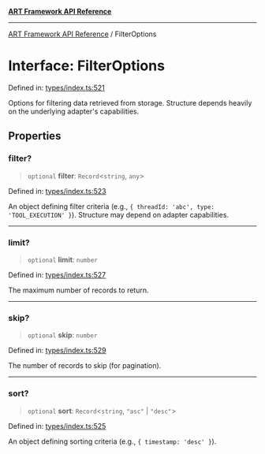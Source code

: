 [**ART Framework API Reference**](../README.md)

***

[ART Framework API Reference](../README.md) / FilterOptions

# Interface: FilterOptions

Defined in: [types/index.ts:521](https://github.com/hashangit/ART/blob/3153790647102134b487bb6168bd208568e6a8ad/src/types/index.ts#L521)

Options for filtering data retrieved from storage.
Structure depends heavily on the underlying adapter's capabilities.

## Properties

### filter?

> `optional` **filter**: `Record`\<`string`, `any`\>

Defined in: [types/index.ts:523](https://github.com/hashangit/ART/blob/3153790647102134b487bb6168bd208568e6a8ad/src/types/index.ts#L523)

An object defining filter criteria (e.g., `{ threadId: 'abc', type: 'TOOL_EXECUTION' }`). Structure may depend on adapter capabilities.

***

### limit?

> `optional` **limit**: `number`

Defined in: [types/index.ts:527](https://github.com/hashangit/ART/blob/3153790647102134b487bb6168bd208568e6a8ad/src/types/index.ts#L527)

The maximum number of records to return.

***

### skip?

> `optional` **skip**: `number`

Defined in: [types/index.ts:529](https://github.com/hashangit/ART/blob/3153790647102134b487bb6168bd208568e6a8ad/src/types/index.ts#L529)

The number of records to skip (for pagination).

***

### sort?

> `optional` **sort**: `Record`\<`string`, `"asc"` \| `"desc"`\>

Defined in: [types/index.ts:525](https://github.com/hashangit/ART/blob/3153790647102134b487bb6168bd208568e6a8ad/src/types/index.ts#L525)

An object defining sorting criteria (e.g., `{ timestamp: 'desc' }`).
